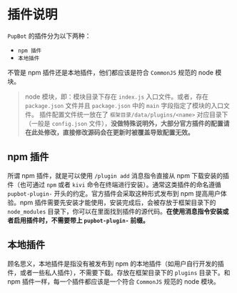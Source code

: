 # 插件说明

`PupBot` 的插件分为以下两种：

- `npm 插件`
- `本地插件`

不管是 npm 插件还是本地插件，他们都应该是符合 `CommonJS` 规范的 node 模块。

> node 模块，即：模块目录下存在 `index.js` 入口文件。或者，存在 `package.json` 文件并且 `package.json` 中的 `main` 字段指定了模块的入口文件。
插件配置文件统一放在了 `框架目录/data/plugins/<name>` 对应目录下（一般是 `config.json` 文件），**没做特殊说明外，大部分官方插件的配置请在此处修改，直接修改源码会在更新时被覆盖导致配置无效。**

## npm 插件

所谓 npm 插件，就是可以使用 `/plugin add` 消息指令直接从 npm 下载安装的插件（也可通过 `npm` 或者 `kivi` 命令在终端进行安装）。通常这类插件的命名遵循 `pupbot-plugin-` 开头的约定。官方插件会采取这种形式发布到 npm 提高用户体验。npm 插件需要先安装才能使用，安装完成后，会被存放于框架目录下的 `node_modules` 目录下，你可以在里面找到插件的源代码。**在使用消息指令安装或者启用插件时，不需要带上 `pupbot-plugin-` 前缀。**

## 本地插件

顾名思义，本地插件是指没有被发布到 npm 的本地插件（如用户自行开发的插件，或者一些私人插件），不需要下载。存放在框架目录下的 `plugins` 目录下。和 npm 插件一样，每一个插件都应该是一个符合 `CommonJS` 规范的 node 模块。
